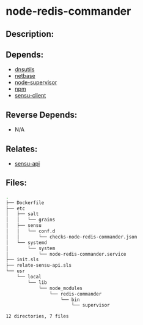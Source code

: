 # node-redis-commander

## Description:



## Depends:

  -  [dnsutils](salt/dnsutils)
  -  [netbase](salt/netbase)
  -  [node-supervisor](salt/node-supervisor)
  -  [npm](salt/npm)
  -  [sensu-client](salt/sensu-client)

## Reverse Depends:

  -  N/A

## Relates:

  -  [sensu-api](salt/sensu-api)

## Files:

```bash
.
├── Dockerfile
├── etc
│   ├── salt
│   │   └── grains
│   ├── sensu
│   │   └── conf.d
│   │       └── checks-node-redis-commander.json
│   └── systemd
│       └── system
│           └── node-redis-commander.service
├── init.sls
├── relate-sensu-api.sls
└── usr
    └── local
        └── lib
            └── node_modules
                └── redis-commander
                    └── bin
                        └── supervisor

12 directories, 7 files
```
